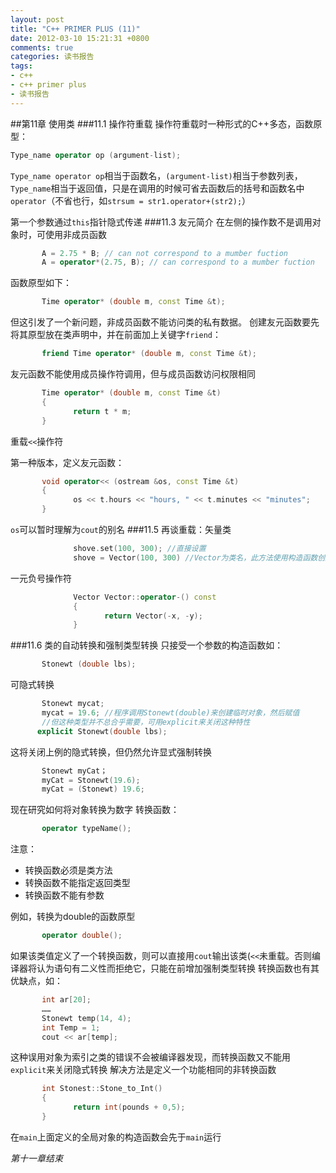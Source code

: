 ```yaml
---
layout: post
title: "C++ PRIMER PLUS (11)"
date: 2012-03-10 15:21:31 +0800
comments: true
categories: 读书报告
tags:
- c++
- c++ primer plus
- 读书报告
---
```

##第11章 使用类
###11.1 操作符重载
操作符重载时一种形式的C++多态，函数原型：
```cpp
Type_name operator op (argument-list);
```
`Type_name operator op`相当于函数名，`(argument-list)`相当于参数列表，`Type_name`相当于返回值，只是在调用的时候可省去函数后的括号和函数名中`operator`（不省也行，如`strsum = str1.operator+(str2);`）

第一个参数通过`this`指针隐式传递
###11.3 友元简介
在左侧的操作数不是调用对象时，可使用非成员函数
```cpp
       A = 2.75 * B; // can not correspond to a mumber fuction
       A = operator*(2.75, B); // can correspond to a mumber fuction
```
函数原型如下：
```cpp
       Time operator* (double m, const Time &t);
```
但这引发了一个新问题，非成员函数不能访问类的私有数据。
创建友元函数要先将其原型放在类声明中，并在前面加上关键字`friend`：
```cpp
       friend Time operator* (double m, const Time &t);
```
友元函数不能使用成员操作符调用，但与成员函数访问权限相同
```cpp
       Time operator* (double m, const Time &t)
       {
              return t * m;
       }
```
重载`<<`操作符

第一种版本，定义友元函数：
```cpp
       void operator<< (ostream &os, const Time &t)
       {
              os << t.hours << "hours, " << t.minutes << "minutes";
       }
```
`os`可以暂时理解为`cout`的别名
###11.5 再谈重载：矢量类
```cpp
              shove.set(100, 300); //直接设置
              shove = Vector(100, 300) //Vector为类名，此方法使用构造函数创建一个临时对象，让后赋给shove
```
一元负号操作符
```cpp
              Vector Vector::operator-() const
              {
                     return Vector(-x, -y);
              }
```
###11.6 类的自动转换和强制类型转换
只接受一个参数的构造函数如：
```cpp
       Stonewt (double lbs);
```
可隐式转换
```cpp
       Stonewt mycat;
       mycat = 19.6; //程序调用Stonewt(double)来创建临时对象，然后赋值
       //但这种类型并不总合乎需要，可用explicit来关闭这种特性
      explicit Stonewt(double lbs);
```
这将关闭上例的隐式转换，但仍然允许显式强制转换
```cpp
       Stonewt myCat；
       myCat = Stonewt(19.6);
       myCat = (Stonewt) 19.6;
```
现在研究如何将对象转换为数字
转换函数：
```cpp
       operator typeName();
```
注意：
- 转换函数必须是类方法
- 转换函数不能指定返回类型
- 转换函数不能有参数

例如，转换为double的函数原型
```cpp
       operator double();
```
如果该类值定义了一个转换函数，则可以直接用`cout`输出该类(`<<`未重载。否则编译器将认为语句有二义性而拒绝它，只能在前增加强制类型转换
转换函数也有其优缺点，如：
```cpp
       int ar[20];
       ……
       Stonewt temp(14, 4);
       int Temp = 1;
       cout << ar[temp];
```
这种误用对象为索引之类的错误不会被编译器发现，而转换函数又不能用`explicit`来关闭隐式转换
解决方法是定义一个功能相同的非转换函数
```cpp
       int Stonest::Stone_to_Int()
       {
              return int(pounds + 0,5);
       }
```
在`main`上面定义的全局对象的构造函数会先于`main`运行

*第十一章结束*